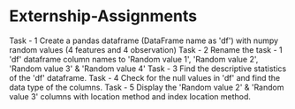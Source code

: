 # Externship-Assignments
Task - 1 Create a pandas dataframe (DataFrame name as 'df') with numpy random values (4 features and 4 observation)
Task - 2 Rename the task - 1 'df' dataframe column names to 'Random value 1', 'Random value 2', 'Random value 3' & 'Random value 4'
Task - 3 Find the descriptive statistics of the 'df' dataframe.
Task - 4 Check for the null values in 'df' and find the data type of the columns.
Task - 5 Display the 'Random value 2' & 'Random value 3' columns with location method and index location method.
